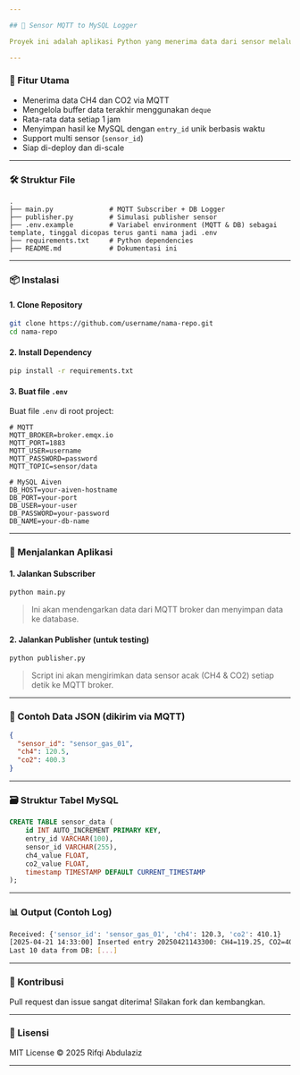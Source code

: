 ```yaml
---

## 📡 Sensor MQTT to MySQL Logger

Proyek ini adalah aplikasi Python yang menerima data dari sensor melalui MQTT, menghitung rata-rata data setiap 1 jam dari 10 data terakhir, lalu menyimpannya ke MySQL (Aiven).

---
```


### 🔧 Fitur Utama

- Menerima data CH4 dan CO2 via MQTT
- Mengelola buffer data terakhir menggunakan `deque`
- Rata-rata data setiap 1 jam
- Menyimpan hasil ke MySQL dengan `entry_id` unik berbasis waktu
- Support multi sensor (`sensor_id`)
- Siap di-deploy dan di-scale

---

### 🛠️ Struktur File

```
.
├── main.py              # MQTT Subscriber + DB Logger
├── publisher.py         # Simulasi publisher sensor
├── .env.example         # Variabel environment (MQTT & DB) sebagai template, tinggal dicopas terus ganti nama jadi .env
├── requirements.txt     # Python dependencies
├── README.md            # Dokumentasi ini
```

---

### 📦 Instalasi

#### 1. Clone Repository

```bash
git clone https://github.com/username/nama-repo.git
cd nama-repo
```

#### 2. Install Dependency

```bash
pip install -r requirements.txt
```

#### 3. Buat file `.env`

Buat file `.env` di root project:

```env
# MQTT
MQTT_BROKER=broker.emqx.io
MQTT_PORT=1883
MQTT_USER=username
MQTT_PASSWORD=password
MQTT_TOPIC=sensor/data

# MySQL Aiven
DB_HOST=your-aiven-hostname
DB_PORT=your-port
DB_USER=your-user
DB_PASSWORD=your-password
DB_NAME=your-db-name
```

---

### 🚀 Menjalankan Aplikasi

#### 1. Jalankan Subscriber

```bash
python main.py
```

> Ini akan mendengarkan data dari MQTT broker dan menyimpan data ke database.

#### 2. Jalankan Publisher (untuk testing)

```bash
python publisher.py
```

> Script ini akan mengirimkan data sensor acak (CH4 & CO2) setiap detik ke MQTT broker.

---

### 🧪 Contoh Data JSON (dikirim via MQTT)

```json
{
  "sensor_id": "sensor_gas_01",
  "ch4": 120.5,
  "co2": 400.3
}
```

---

### 🗃️ Struktur Tabel MySQL

```sql
CREATE TABLE sensor_data (
    id INT AUTO_INCREMENT PRIMARY KEY,
    entry_id VARCHAR(100),
    sensor_id VARCHAR(255),
    ch4_value FLOAT,
    co2_value FLOAT,
    timestamp TIMESTAMP DEFAULT CURRENT_TIMESTAMP
);
```

---

### 📊 Output (Contoh Log)

```bash
Received: {'sensor_id': 'sensor_gas_01', 'ch4': 120.3, 'co2': 410.1}
[2025-04-21 14:33:00] Inserted entry 20250421143300: CH4=119.25, CO2=405.87 from 10 data points
Last 10 data from DB: [...]
```

---

### 🤝 Kontribusi

Pull request dan issue sangat diterima! Silakan fork dan kembangkan.

---

### 📄 Lisensi

MIT License © 2025 Rifqi Abdulaziz

---
